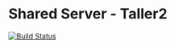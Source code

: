 # Shared Server - Taller2 
[![Build Status](https://travis-ci.com/DamiCassinotti/SharedServer-Taller2.svg?branch=master)](https://travis-ci.com/DamiCassinotti/SharedServer-Taller2)
